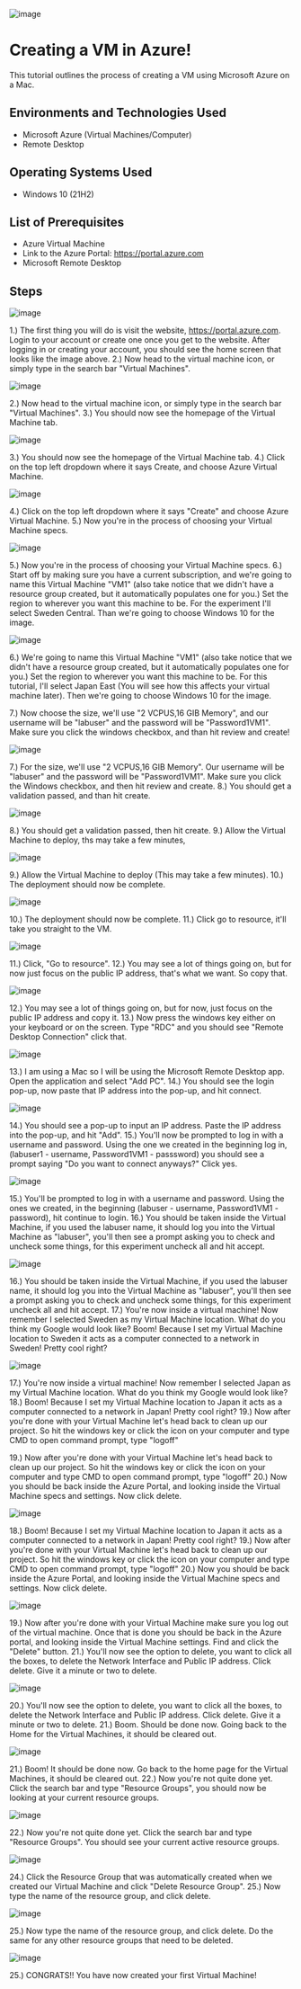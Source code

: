 ![image](https://i.imgur.com/HLsTXdH.png)



<h1>Creating a VM in Azure!</h1>
This tutorial outlines the process of creating a VM using Microsoft Azure on a Mac.<br />



<h2>Environments and Technologies Used</h2>

- Microsoft Azure (Virtual Machines/Computer)
- Remote Desktop
<h2>Operating Systems Used </h2>

- Windows 10</b> (21H2)

<h2>List of Prerequisites</h2>

- Azure Virtual Machine
- Link to the Azure Portal: https://portal.azure.com
- Microsoft Remote Desktop

<h2>Steps</h2>



![image](https://i.imgur.com/BqUa64Y.png)



1.) The first thing you will do is visit the website, https://portal.azure.com. Login to your account or create one once you get to the website. After logging in or creating your account, you should see the home screen that looks like the image above.
2.) Now head to the virtual machine icon, or simply type in the search bar "Virtual Machines".



![image](https://i.imgur.com/bVQrMdu.png)



2.) Now head to the virtual machine icon, or simply type in the search bar "Virtual Machines".
3.) You should now see the homepage of the Virtual Machine tab.



![image](https://i.imgur.com/NpJNDW8.png)



3.) You should now see the homepage of the Virtual Machine tab.
4.) Click on the top left dropdown where it says Create, and choose Azure Virtual Machine.



![image](https://i.imgur.com/49ZyZJ3.png)



4.) Click on the top left dropdown where it says "Create" and choose Azure Virtual Machine.
5.) Now you're in the process of choosing your Virtual Machine specs.



![image](https://i.imgur.com/hePU6LU.png)



5.) Now you're in the process of choosing your Virtual Machine specs.
6.) Start off by making sure you have a current subscription, and we're going to name this Virtual Machine "VM1" (also take notice that we didn't have a resource group created, but it automatically populates one for you.) Set the region to wherever you want this machine to be. For the experiment I'll select Sweden Central. Than we're going to choose Windows 10 for the image.



![image](https://i.imgur.com/3qQm04x.png)

  

6.) We're going to name this Virtual Machine "VM1" (also take notice that we didn't have a resource group created, but it automatically populates one for you.) Set the region to wherever you want this machine to be. For this tutorial, I'll select Japan East (You will see how this affects your virtual machine later). Then we're going to choose Windows 10 for the image.

7.) Now choose the size, we'll use "2 VCPUS,16 GIB Memory", and our username will be "labuser" and the password will be "Password1VM1". Make sure you click the windows checkbox, and than hit review and create!
  


![image](https://i.imgur.com/uqpFYhu.png)



7.) For the size, we'll use "2 VCPUS,16 GIB Memory". Our username will be "labuser" and the password will be "Password1VM1". Make sure you click the Windows checkbox, and then hit review and create.
8.) You should get a validation passed, and than hit create.



![image](https://i.imgur.com/QFYiD4F.png)



8.) You should get a validation passed, then hit create.
9.) Allow the Virtual Machine to deploy, ths may take a few minutes,
  
 

![image](https://i.imgur.com/CFmqrGE.png)

 

9.) Allow the Virtual Machine to deploy (This may take a few minutes).
10.) The deployment should now be complete.



![image](https://i.imgur.com/8HAcMDr.png)



10.) The deployment should now be complete.
11.) Click go to resource, it'll take you straight to the VM.



![image](https://i.imgur.com/0pB1qtc.png)



11.) Click, "Go to resource".
12.) You may see a lot of things going on, but for now just focus on the public IP address, that's what we want. So copy that.
  


![image](https://i.imgur.com/M7DHJUB.png)



12.) You may see a lot of things going on, but for now, just focus on the public IP address and copy it. 
13.) Now press the windows key either on your keyboard or on the screen. Type "RDC" and you should see "Remote Desktop Connection" click that.



![image](https://i.imgur.com/lJCrb00.png)



13.) I am using a Mac so I will be using the Microsoft Remote Desktop app. Open the application and select "Add PC".
14.) You should see the login pop-up, now paste that IP address into the pop-up, and hit connect.
  


![image](https://i.imgur.com/ZYWrqpx.png)



14.) You should see a pop-up to input an IP address. Paste the IP address into the pop-up, and hit "Add".
15.) You'll now be prompted to log in with a username and password. Using the one we created in the beginning log in, (labuser1 - username, Password1VM1 - passsword) you should see a prompt saying "Do you want to connect anyways?" Click yes.
  


![image](https://i.imgur.com/qaoGD9r.png)



15.) You'll be prompted to log in with a username and password. Using the ones we created, in the beginning (labuser - username, Password1VM1 - password), hit continue to login. 
16.) You should be taken inside the Virtual Machine, if you used the labuser name, it should log you into the Virtual Machine as "labuser", you'll then see a prompt asking you to check and uncheck some things, for this experiment uncheck all and hit accept.

  

![image](https://i.imgur.com/SwdqUty.png)



16.) You should be taken inside the Virtual Machine, if you used the labuser name, it should log you into the Virtual Machine as "labuser", you'll then see a prompt asking you to check and uncheck some things, for this experiment uncheck all and hit accept.
17.) You're now inside a virtual machine! Now remember I selected Sweden as my Virtual Machine location. What do you think my Google would look like? Boom! Because I set my Virtual Machine location to Sweden it acts as a computer connected to a network in Sweden! Pretty cool right?



![image](https://i.imgur.com/PmjJwF1.png)



17.) You're now inside a virtual machine! Now remember I selected Japan as my Virtual Machine location. What do you think my Google would look like?
18.) Boom! Because I set my Virtual Machine location to Japan it acts as a computer connected to a network in Japan! Pretty cool right? 
19.) Now after you're done with your Virtual Machine let's head back to clean up our project. So hit the windows key or click the icon on your computer and type CMD to open command prompt, type "logoff"



19.) Now after you're done with your Virtual Machine let's head back to clean up our project. So hit the windows key or click the icon on your computer and type CMD to open command prompt, type "logoff"
20.) Now you should be back inside the Azure Portal, and looking inside the Virtual Machine specs and settings. Now click delete.



![image](https://i.imgur.com/ESWex7r.png)



18.) Boom! Because I set my Virtual Machine location to Japan it acts as a computer connected to a network in Japan! Pretty cool right? 
19.) Now after you're done with your Virtual Machine let's head back to clean up our project. So hit the windows key or click the icon on your computer and type CMD to open command prompt, type "logoff"
20.) Now you should be back inside the Azure Portal, and looking inside the Virtual Machine specs and settings. Now click delete.



![image](https://i.imgur.com/mSvgDeb.png)



19.) Now after you're done with your Virtual Machine make sure you log out of the virtual machine. Once that is done you should be back in the Azure portal, and looking inside the Virtual Machine settings. Find and click the "Delete" button. 
21.) You'll now see the option to delete, you want to click all the boxes, to delete the Network Interface and Public IP address. Click delete. Give it a minute or two to delete.


![image](https://i.imgur.com/qjT77O9.png)



20.) You'll now see the option to delete, you want to click all the boxes, to delete the Network Interface and Public IP address. Click delete. Give it a minute or two to delete.
21.) Boom. Should be done now. Going back to the Home for the Virtual Machines, it should be cleared out.



![image](https://i.imgur.com/M2xc017.png)



21.) Boom! It should be done now. Go back to the home page for the Virtual Machines, it should be cleared out.
22.) Now you're not quite done yet. Click the search bar and type "Resource Groups", you should now be looking at your current resource groups.



![image](https://i.imgur.com/XuOHq1c.png)



22.) Now you're not quite done yet. Click the search bar and type "Resource Groups". You should see your current active resource groups.



![image](https://i.imgur.com/km5vweT.png)



24.) Click the Resource Group that was automatically created when we created our Virtual Machine and click "Delete Resource Group".
25.) Now type the name of the resource group, and click delete.



![image](https://i.imgur.com/B42lKhM.png)



25.) Now type the name of the resource group, and click delete. Do the same for any other resource groups that need to be deleted.



![image](https://i.imgur.com/yaKQ26C.png)



25.) CONGRATS!! You have now created your first Virtual Machine!
